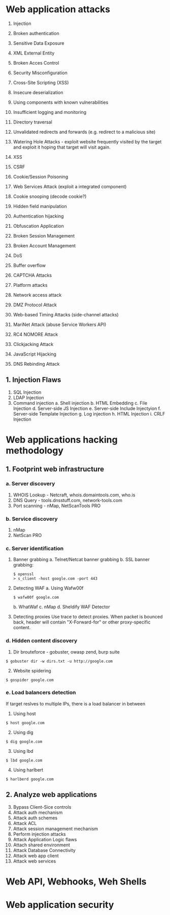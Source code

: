 # Web application attacks

1. Injection
2. Broken authentication
3. Sensitive Data Exposure
4. XML External Entity
5. Broken Acces Control
6. Security Misconfiguration
7. Cross-Site Scripting (XSS)
8. Insecure deserialization
9. Using components with known vulnerabilities
10. Insufficient logging and monitoring

11. Directory traversal
12. Unvalidated redirects and forwards (e.g. redirect to a malicious site)
13. Watering Hole Attacks - exploit website frequently visited by the target and exploit it hoping that target will visit again.
14. XSS
15. CSRF
16. Cookie/Session Poisoning
17. Web Services Attack (exploit a integrated component)
18. Cookie snooping (decode cookie?)
19. Hidden field manipulation
20. Authentication hijacking
21. Obfuscation Application
22. Broken Session Management
23. Broken Account Management
24. DoS
25. Buffer overflow
26. CAPTCHA Attacks
27. Platform attacks
28. Network access attack
29. DMZ Protocol Attack
30. Web-based Timing Attacks (side-channel attacks)
31. MariNet Attack (abuse Service Workers API)
32. RC4 NOMORE Attack
33. Clickjacking Attack
33. JavaScript Hijacking
34. DNS Rebinding Attack

## 1. Injection Flaws
1. SQL Injection
2. LDAP Injection
3. Command injection
	a. Shell injection
	b. HTML Embedding
	c. File Injection
	d. Server-side JS Injection
	e. Server-side Include Injectyion
	f. Server-side Template Injection
	g. Log injection
	h. HTML Injection
	i. CRLF Injection

# Web applications hacking methodology

## 1. Footprint web infrastructure
### a. Server discovery
1. WHOIS Lookup - Netcraft, whois.domaintools.com, who.is
2. DNS Query - tools.dnsstuff.com, network-tools.com
3. Port scanning - nMap, NetScanTools PRO

### b. Service discovery
1. nMap
2. NetScan PRO

### c. Server identification
1. Banner grabbing
a. Telnet/Netcat banner grabbing
b. SSL banner grabbing:
	```
	$ openssl
	> s_client -host google.com -port 443
	```
2. Detecting WAF
	a. Using Wafw00f
	```
	$ wafw00f google.com
	```
	b. WhatWaf
	c. nMap
	d. Sheldify WAF Detector

3. Detecting proxies
	Use trace to detect proxies. When packet is bounced back, header will contain "X-Forward-for" or other proxy-specific content.

### d. Hidden content discovery
1. Dir brouteforce - gobuster, owasp zend, burp suite
```
$ gobuster dir -w dirs.txt -u http://google.com
```
2. Website spidering
```
$ gospider google.com
```

### e. Load balancers detection
If target reslves to multiple IPs, there is a load balancer in between
1. Using host

```
$ host google.com
```

2. Using dig
```
$ dig google.com
```

3. Using lbd
```
$ lbd google.com
```

4. Using harlbert
```
$ harlberd google.com
```

## 2. Analyze web applications
3. Bypass Client-Sice controls
4. Attack auth mechanism
5. Attack auth schemes
6. Attack ACL
7. Attack session management mechanism
8. Perform injection attacks
9. Attack Application Logic flaws
10. Attach shared environment
11. Attack Database Connectivity
12. Attack web app client
13. Attack web services

# Web API, Webhooks, Weh Shells

# Web application security

